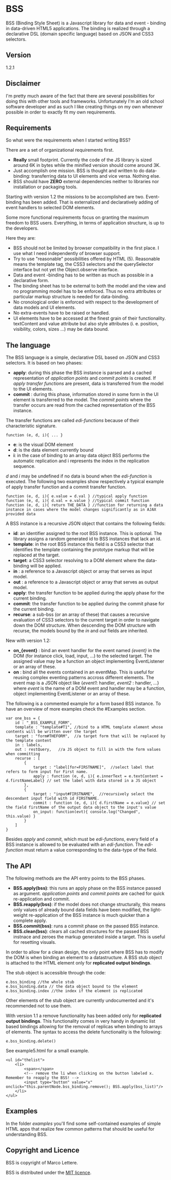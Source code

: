 # BSS

BSS (Binding Style Sheet) is a Javascript library for data and event - binding in data-driven HTML5 applications. 
The binding is realized through a declarative DSL (domain specific language) based on JSON and CSS3 selectors. 

## Version 

1.2.1

## Disclaimer
I'm pretty much aware of the fact that there are several possibilities for doing this with other tools and frameworks. 
Unfortunately I'm an old school software developer and as such I like creating things on my own whenever possible in order to exactly fit my own requirements.

## Requirements

So what were the requirements when I started writing BSS?

There are a set of organizational requirements first.

* **Really** small footprint. Currently the code of the JS library is sized around 6K in bytes while the minified version should come around 3K.
* Just accomplish one mission. BSS is thought and written to do data-binding: transferring data to UI elements and vice versa. Nothing else.
* BSS should have **ZERO** external dependencies neither to libraries nor installation or packaging tools.

Starting with version 1.2 the missions to be accomplished are two. Event-binding has been added. That is externalized and declaratively adding of event handlers to selected DOM elements.

Some more functional requirements focus on granting the maximum freedom to BSS users. Everything, in terms of application structure, is up to the developers.

Here they are:

* BSS should not be limited by browser compatibility in the first place. I use what I need independently of browser support.
* Try to use "reasonable" possibilities offered by HTML (5). Reasonable means the template tag, the CSS3 selectors and the querySelector interface but not yet the Object.observe interface.
* Data and event -binding has to be written as much as possible in a declarative form.
* The binding sheet has to be external to both the model and the view and no programming model has to be enforced. Thus no extra attributes or particular markup structure is needed for data-binding. 
* No cronological order is enforced with respect to the development of data models and UI elements. 
* No extra-events have to be raised or handled. 
* UI elements have to be accessed at the finest grain of their functionality. textContent and value attribute but also style attributes (i. e. position, visibility, colors, sizes ...) may be data bound.

## The language

The BSS language is a simple, declarative DSL based on JSON and CSS3 selectors. It is based on two phases:

* **apply**: during this phase the BSS instance is parsed and a cached representation of _application points_ and _commit points_ is created. If _apply transfer functions_ are present, data is transferred from the model to the UI elements.
* **commit** : during this phase, information stored in some form in the UI element is transferred to the model. The _commit points_ where the transfer occurs are read from the cached representation of the BSS instance.

The transfer functions are called _edi-functions_ because of their characteristic signature. 

    function (e, d, i){ ... }

* **e**: is the visual DOM element
* **d**: is the data element currently bound
* **i**: in the case of binding to an array data object BSS performs the automatic replication and i represents the index in the replication sequence. 

_d_ and _i_ may be undefined if no data is bound when the _edi-function_ is executed. 
The following two examples show respectively a typical example of apply transfer function and a commit transfer function.

    function (e, d, i){ e.value = d.val } //typical apply function
    function (e, d, i){ d.val = e.value } //typical commit function
    function (e, d, i){ return THE_DATA } //function for returning a data instance in cases where the model changes significantly as in AJAX provided data

A BSS instance is a recursive JSON object that contains the following fields:

* **id**: an identifier assigned to the root BSS instance. This is optional. The library assigns a random generated id to BSS instances that lack an id.
* **template**: in the root BSS instance this field is a CSS3 selector that identifies the template containing the prototype markup that will be replaced at the target.
* **target**: a CSS3 selector resolving to a DOM element where the data-binding will be applied.
* **in** : a reference to a Javascript object or array that serves as input model.
* **out** : a reference to a Javascript object or array that serves as output model.
* **apply**: the transfer function to be applied during the apply phase for the current binding.
* **commit**: the transfer function to be applied during the commit phase for the current binding.
* **recurse**: a sub-bss (or an array of these) that causes a recursive evaluation of CSS3 selectors to the current target in order to navigate down the DOM structure. When descending the DOM structure with recurse, the models bound by the _in_ and _out_ fields are inherited.

New with version 1.2:
* **on_{event}** : bind an event handler for the event named _{event}_ in the DOM (for instance click, load, input, ...) to the selected target. The assigned value may be a function an object implementing EventListener or an array of these. 
* **on** : bind all the events contained in an eventMap. This is useful for reusing complex eventing patterns accross different elements. The event map is a JSON object like {_event1_: handler, _event2_ : handler, ...} where _event_ is the name of a DOM event and handler may be a function, object implementing EventListener or an array of these. 

The following is a commented example for a form based BSS instance. To have an overview of more examples check the #Examples section.
    
    var one_bss = {
		id : "_BSS_EXAMPLE_FORM",
		template : "template#T1", //bind to a HTML template element whose contents will be written over the target 
		target : "form#THEFORM",  //a target form that will be replaced by the template content
		in : labels,
		out : restQuery,   //a JS object to fill in with the form values when committing
		recurse : [
			{
				target : "label[for=FIRSTNAME]",  //select label that refers to form input for First name.
			 	apply : function (e, d, i){ e.innerText = e.textContent = d.firstNameLabel} // set the label with data stored in a JS object
			},
			{
				target : "input#FIRSTNAME",  //recursively select the descendant input field with id FIRSTNAME.
				commit : function (e, d, i){ d.firstName = e.value} // set the field firstName of the output data object to the input's value
				on_input: function(evt){ console.log("Changed", this.value) }
			}
		]
	}

Besides _apply_ and _commit_, which must be _edi-functions_, every field of a BSS instance is allowed to be evaluated with an _edi-function_. The _edi-function_ must return a value corresponding to the data-type of the field. 

## The API

The following methods are the API entry points to the BSS phases.

* **BSS.apply(bss)**: this runs an apply phase on the BSS instance passed as argument. _application points_ and _commit points_ are cached for quick re-application and commit.
* **BSS.reapply(bss)**: if the model does not change structurally, this means only values of already bound data fields have been modified, the light-weight re-application of the BSS instance is much quicker than a complete apply.
* **BSS.commit(bss)**: runs a commit phase on the passed BSS instance.
* **BSS.clean(bss)**: clears all cached structures for the passed BSS instnace and zeroes the markup generated inside a target. This is useful for resetting visuals.

In order to allow for a clean design, the only point where BSS has to modify the DOM is when binding an element to a datastructure. A BSS stub object is attached to the HTML element only for **replicated output bindings**.

The stub object is accessible through the code:

	e.bss_binding //the whole stub
	e.bss_binding.data // the data object bound to the element
	e.bss_binding.index //the index if the element is replicated

Other elements of the stub object are currently undocumented and it's recommended not to use them.

With version 1.1 a remove functionality has been added only for **replicated output bindings**. 
This functionality comes in very handy in dynamic list based bindings allowing for the removal of replicas when binding to arrays of elements. The syntax to access the delete functionality is the following:

	e.bss_binding.delete()

See example5.html for a small example.
	
	<ul id="thelist">
		<li>
			<span></span> 
			<!-- remove the li when clicking on the button labeled x. Remember to reapply the BSS! -->
			<input type="button" value="x" onclick="this.parentNode.bss_binding.remove(); BSS.apply(bss_list)"/>
		</li>
	</ul>

## Examples

In the folder _examples_ you'll find some self-contained examples of simple HTML apps that realize few common patterns that should be useful for understanding BSS.

## Copyright and Licence

BSS is copyright of Marco Lettere.

BSS is distributed under the [MIT licence].

[//]: # (These are reference links used in the body of this note and get stripped out when the markdown processor does its job. There is no need to format nicely because it shouldn't be seen. Thanks SO - http://stackoverflow.com/questions/4823468/store-comments-in-markdown-syntax)

   [MIT licence]: <https://opensource.org/licenses/MIT>

